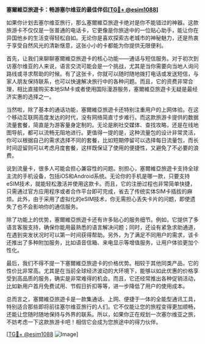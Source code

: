 **塞爾維亞旅遊卡：畅游塞尔维亚的最佳伴侣[[TG💪+ @esim1088](https://t.me/s/esim1088)]**

如果你计划去塞尔维亚旅行，那么塞爾維亞旅遊卡绝对是你不能错过的神器。这款旅游卡不仅仅是一张普通的电话卡，它更像是你旅途中的一位贴心助手，能让你在异国他乡的生活变得轻松自如。无论你是喜欢探索古老城市的神秘魅力，还是热衷于享受自然风光的清新惬意，这张小小的卡都能为你提供无限便利。

首先，让我们来聊聊塞爾維亞旅遊卡的核心功能——通话与短信服务。对于初次到访塞尔维亚的人来说，语言交流可能会是一个挑战，尤其是当你需要向当地人询问路线或寻求帮助的时候。有了这张卡，你就可以随时随地拨打电话或发送短信，与家人朋友保持联系，也可以快速解决旅行中的各种问题。而且，它的资费非常合理，相比直接购买本地SIM卡或者使用国际漫游服务，塞爾維亞旅遊卡无疑是最经济实惠的选择之一。

当然啦，除了基本的通话功能，塞爾維亞旅遊卡还特别注重用户的上网体验。在这个移动互联网高度发达的时代，没有网络简直寸步难行。而这款旅游卡提供的数据流量套餐，简直是为游客量身定制的。无论是刷社交媒体、查找攻略，还是在线地图导航，都可以流畅无阻地进行。更值得一提的是，这种流量包的设计非常灵活，你可以根据自己的需求选择不同的套餐，比如短期停留可以选择每日流量包，而长时间逗留则可以考虑月度套餐，这样既保证了使用的便捷性，又避免了不必要的浪费。

说到流量卡，很多人可能会担心兼容性的问题。别担心，塞爾維亞旅遊卡支持全球主流的手机设备，包括iOS和Android系统。无论你的手机是哪一款，只要支持eSIM技术，就能轻松激活并使用这款卡。而且，它的注册过程也非常简单快捷，只需通过官方应用程序或者合作平台即可完成，省去了传统实体SIM卡插拔的麻烦。此外，由于采用了虚拟化的eSIM技术，你无需担心丢失卡片的问题，即使遗失了也不会影响你的通信服务。

除了功能上的优势，塞爾維亞旅遊卡还有许多贴心的服务细节。例如，它提供了多语言客服支持，确保你能用最熟悉的语言解决问题；同时，还设有紧急求助通道，在遇到突发状况时可以第一时间获得帮助。另外，为了满足不同用户的需求，该卡还推出了多种附加服务，比如语音信箱、来电显示等增值服务，让用户体验更加个性化。

最后，我们不得不提一下塞爾維亞旅遊卡的价格优势。相较于其他同类产品，它的性价比非常高。尤其是在当前全球经济波动的大环境下，能够以如此优惠的价格享受到高品质的服务，确实是非常难得的机会。而且，它还经常推出各种促销活动，比如新用户首月免费试用、节假日折扣等等，进一步降低了用户的使用成本。

总而言之，塞爾維亞旅遊卡是一款集通话、上网、便捷于一体的全能型通讯工具，特别适合那些即将前往塞尔维亚旅行的人们。它不仅能让您的旅程变得更加顺畅，还能让您随时随地保持与外界的联系。所以，如果你正在规划一次塞尔维亚之旅，不妨考虑一下这款旅游卡吧！相信它会成为您旅途中的得力伙伴。

[[TG💪+ @esim1088](https://t.me/s/esim1088) ![Image](https://i.postimg.cc/4NQfJmqS/Snipaste-2025-05-13-00-14-12.png)]